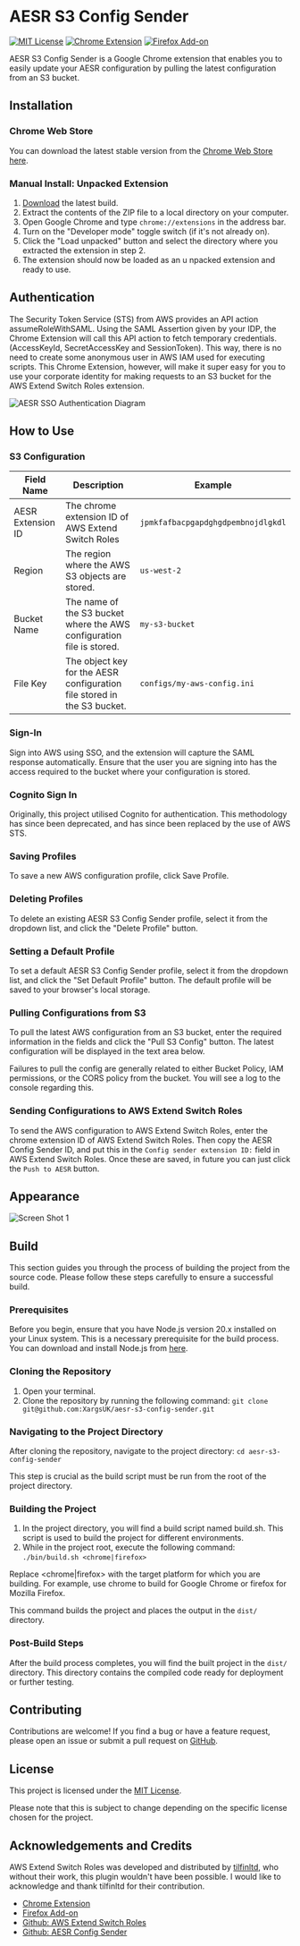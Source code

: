 # AESR S3 Config Sender

[![MIT License](https://img.shields.io/badge/License-MIT-green.svg)](https://choosealicense.com/licenses/mit/)
[![Chrome Extension](https://img.shields.io/chrome-web-store/v/ikmgjpefodojiccmidahcblifopeimjf.svg)](https://chrome.google.com/webstore/detail/aesr-s3-config-sender/ikmgjpefodojiccmidahcblifopeimjf?utm_source=github)
[![Firefox Add-on](https://img.shields.io/amo/v/aesr-s3-config-sender.svg)](https://addons.mozilla.org/firefox/addon/aesr-s3-config-sender?utm_source=github)

AESR S3 Config Sender is a Google Chrome extension that enables you to easily update your AESR configuration by pulling the latest configuration from an S3 bucket.

## Installation

### Chrome Web Store

You can download the latest stable version from the [Chrome Web Store here](https://chrome.google.com/webstore/detail/aesr-s3-config-sender/ikmgjpefodojiccmidahcblifopeimjf?hl=en-GB&authuser=0).

### Manual Install: Unpacked Extension

1. [Download](https://github.com/XargsUK/aesr-s3-config-sender/releases/latest) the latest build.
2. Extract the contents of the ZIP file to a local directory on your computer.
3. Open Google Chrome and type `chrome://extensions` in the address bar.
4. Turn on the "Developer mode" toggle switch (if it's not already on).
5. Click the "Load unpacked" button and select the directory where you extracted the extension in step 2.
6. The extension should now be loaded as an u   npacked extension and ready to use.

## Authentication

The Security Token Service (STS) from AWS provides an API action assumeRoleWithSAML. Using the SAML Assertion given by your IDP, the Chrome Extension will call this API action to fetch temporary credentials. (AccessKeyId, SecretAccessKey and SessionToken). This way, there is no need to create some anonymous user in AWS IAM used for executing scripts. This Chrome Extension, however, will make it super easy for you to use your corporate identity for making requests to an S3 bucket for the AWS Extend Switch Roles extension.

![AESR SSO Authentication Diagram](https://github.com/XargsUK/aesr-s3-config-sender/blob/main/images/aesr-diagram.png)

## How to Use

### S3 Configuration

| Field Name        | Description                                                             | Example                            |
|-------------------|-------------------------------------------------------------------------|------------------------------------|
| AESR Extension ID | The chrome extension ID of AWS Extend Switch Roles                      | `jpmkfafbacpgapdghgdpembnojdlgkdl` |
| Region            | The region where the AWS S3 objects are stored.                         | `us-west-2`                        |
| Bucket Name       | The name of the S3 bucket where the AWS configuration file is stored.   | `my-s3-bucket`                     |
| File Key          | The object key for the AESR configuration file stored in the S3 bucket. | `configs/my-aws-config.ini`        |

### Sign-In

Sign into AWS using SSO, and the extension will capture the SAML response automatically. Ensure that the user you are signing into has the access required to the bucket where your configuration is stored.

### Cognito Sign In

Originally, this project utilised Cognito for authentication. This methodology has since been deprecated, and has since been replaced by the use of AWS STS.

### Saving Profiles

To save a new AWS configuration profile, click Save Profile.

### Deleting Profiles

To delete an existing AESR S3 Config Sender profile, select it from the dropdown list, and click the "Delete Profile" button.

### Setting a Default Profile

To set a default AESR S3 Config Sender profile, select it from the dropdown list, and click the "Set Default Profile" button. The default profile will be saved to your browser's local storage.

### Pulling Configurations from S3

To pull the latest AWS configuration from an S3 bucket, enter the required information in the fields and click the "Pull S3 Config" button. The latest configuration will be displayed in the text area below.

Failures to pull the config are generally related to either Bucket Policy, IAM permissions, or the CORS policy from the bucket. You will see a log to the console regarding this.

### Sending Configurations to AWS Extend Switch Roles

To send the AWS configuration to AWS Extend Switch Roles, enter the chrome extension ID of AWS Extend Switch Roles. Then copy the AESR Config Sender ID, and put this in the `Config sender extension ID:` field in AWS Extend Switch Roles. Once these are saved, in future you can just click the `Push to AESR` button.

## Appearance

![Screen Shot 1](https://github.com/XargsUK/aesr-s3-config-sender/blob/main/images/screenshot-1.png)

## Build

This section guides you through the process of building the project from the source code. Please follow these steps carefully to ensure a successful build.

### Prerequisites

Before you begin, ensure that you have Node.js version 20.x installed on your Linux system. This is a necessary prerequisite for the build process. You can download and install Node.js from [here](https://nodejs.org/en).

### Cloning the Repository

1. Open your terminal.
2. Clone the repository by running the following command:
   `git clone git@github.com:XargsUK/aesr-s3-config-sender.git`

### Navigating to the Project Directory

After cloning the repository, navigate to the project directory:
`cd aesr-s3-config-sender`

This step is crucial as the build script must be run from the root of the project directory.

### Building the Project

1. In the project directory, you will find a build script named build.sh. This script is used to build the project for different environments.
2. While in the project root, execute the following command: `./bin/build.sh <chrome|firefox>`

Replace <chrome|firefox> with the target platform for which you are building. For example, use chrome to build for Google Chrome or firefox for Mozilla Firefox.

This command builds the project and places the output in the `dist/` directory.

### Post-Build Steps

After the build process completes, you will find the built project in the `dist/` directory. This directory contains the compiled code ready for deployment or further testing.

## Contributing

Contributions are welcome! If you find a bug or have a feature request, please open an issue or submit a pull request on [GitHub](https://github.com/XargsUK/aesr-s3-config-sender/).

## License

This project is licensed under the [MIT License](https://opensource.org/licenses/MIT).

Please note that this is subject to change depending on the specific license chosen for the project.

## Acknowledgements and Credits

AWS Extend Switch Roles was developed and distributed by [tilfinltd](https://github.com/tilfinltd/), who without their work, this plugin wouldn't have been possible. I would like to acknowledge and thank tilfinltd for their contribution.

- [Chrome Extension](https://chrome.google.com/webstore/detail/aws-extend-switch-roles/jpmkfafbacpgapdghgdpembnojdlgkdl)
- [Firefox Add-on](https://addons.mozilla.org/firefox/addon/aws-extend-switch-roles3/)
- [Github: AWS Extend Switch Roles](https://github.com/tilfinltd/aws-extend-switch-roles)
- [Github: AESR Config Sender](https://github.com/tilfinltd/aesr-config-sender)
